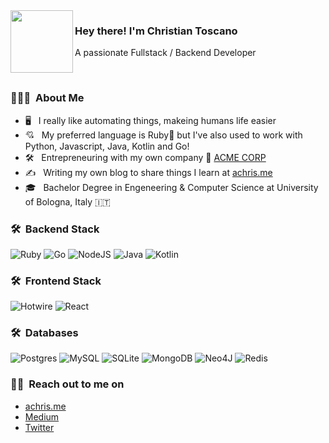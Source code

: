 <img align="left" width="100" height="100" src="https://achris.me/images/avatar.webp">

<h3> Hey there! I'm Christian Toscano</h3>
<p>A passionate Fullstack / Backend Developer</p>
<br/>
<h3> 👨🏻‍💻 &nbsp;About Me </h3>

- 🖥 &nbsp; I really like automating things, makeing humans life easier
- 💘 &nbsp; My preferred language is Ruby💎 but I've also used to work with Python, Javascript, Java, Kotlin and Go!
- 🛠 &nbsp; Entrepreneuring with my own company 🎯 [ACME CORP](https://acmecorp.dev)
- ✍️ &nbsp; Writing my own blog to share things I learn at [achris.me](https://achris.me)
- 🎓 &nbsp; Bachelor Degree in Engeneering & Computer Science at University of Bologna, Italy 🇮🇹

<h3> 🛠 &nbsp;Backend Stack</h3>

![Ruby](https://img.shields.io/badge/Ruby-CC342D?style=for-the-badge&logo=ruby&logoColor=white)
![Go](https://img.shields.io/badge/Go-00ADD8?style=for-the-badge&logo=go&logoColor=white)
![NodeJS](https://img.shields.io/badge/Node.js-43853D?style=for-the-badge&logo=node.js&logoColor=white)
![Java](https://img.shields.io/badge/Java-ED8B00?style=for-the-badge&logo=openjdk&logoColor=white)
![Kotlin](https://img.shields.io/badge/Kotlin-0095D5?&style=for-the-badge&logo=kotlin&logoColor=white)

<h3> 🛠 &nbsp;Frontend Stack</h3>

![Hotwire](https://img.shields.io/badge/hotwire-323330?style=for-the-badge&logo=hotwire&logoColor=F7DF1E)
![React](https://img.shields.io/badge/React-20232A?style=for-the-badge&logo=react&logoColor=61DAFB)

<h3> 🛠 &nbsp;Databases</h3>

![Postgres](https://img.shields.io/badge/PostgreSQL-316192?style=for-the-badge&logo=postgresql&logoColor=white)
![MySQL](https://img.shields.io/badge/MySQL-00000F?style=for-the-badge&logo=mysql&logoColor=white)
![SQLite](https://img.shields.io/badge/sqlite-%2307405e.svg?style=for-the-badge&logo=sqlite&logoColor=white)
![MongoDB](https://img.shields.io/badge/MongoDB-4EA94B?style=for-the-badge&logo=mongodb&logoColor=white)
![Neo4J](https://img.shields.io/badge/Neo4j-008CC1?style=for-the-badge&logo=neo4j&logoColor=white)
![Redis](https://img.shields.io/badge/redis-%23DD0031.svg?style=for-the-badge&logo=redis&logoColor=white)
  
 <h3> 🤝🏻 &nbsp;Reach out to me on</h3>

 - [achris.me](https://achris.me)
 - [Medium](https://medium.com/@a.christian.toscano)
 - [Twitter](https://twitter.com/a_chris15)
